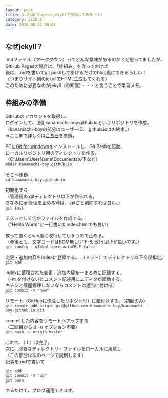 ```yaml
---
layout: post
title: GitHub Pagesへjekyllで投稿してみる（１）
category: github
date: 2016-08-22 00:01
---
```


## なぜjekyll？
.mdファイル（マークダウン）ってどんな意味があるのか？と思ってましたが、  
GitHub Pagesの場合は、「枠組み」を作っておけば  
後は、.mdを書いてgit pushしてあげるだけでblog風にできるらしい！  
（つまりサイト側のjekyllでHTML生成してくれる）  
このために必要なのがjekyll（の知識）・・・と言うことで学習メモ。  

## 枠組みの準備
GitHubのアカウントを取得し、  
ログインして、[例] kanamachi-boy.github.ioというリポジトリを作成。  
（kanamachi-boyの部分はユーザーID、.github.ioはお約束。）  
	⇒ここまで詳しくは[こちら](http://techacademy.jp/magazine/6235)を参照。  
  
  
PCに[Git for windows](https://git-for-windows.github.io/)をインストールし、Git Bashを起動、  
ローカルリポジトリ用のディレクトリを作る。  
（C:\Users\UserName\Documentsの下など）  
`mkdir kanamachi-boy.github.io`  
  
  
そこへ移動  
`cd kanamachi-boy.github.io`  
  
  
初期化する  
（管理用の.gitディレクトリ以下が作られる。  
ちなみにgit管理を止める時は、.gitごと削除すれば良い。）  
`git init`  
  
  
テストとして何かファイルを作成する。  
（"Helllo World"と一行書いたindex.htmlでも良い）  
  
  
放って置くとwin風に改行してしまうので止める。  
（今後とも、文字コードはBOM無しUTF-8, 改行はLFが良いです。）  
`git config --global core.autoCRLF false`  
  
  
変更・追加内容をindexに登録する。.（ドット）でディレクトリ以下全部指定。  
`git add .`  
  
  
indexに蓄積された変更・追加内容を一まとめに記録する。  
（-m を付けないとコメント記述用にエディタが起動する。  
キチンと履歴管理しないならコメントは適当に付ける）  
`git commit -m "new"`  
  
リモート（GitHubに作成したリポジトリ）に紐付けする。（初回のみ）  
`git remote add origin git@github.com:kanamachi-boy/kanamachi-boy.github.io.git`  
  
  
commitした内容をリモートへアップする  
（二回目からは -u オプション不要）  
`git push -u origin master`  
  
  
これで、（１）は完了。  
次に、必要なディレクトリ・ファイルをローカルに用意し  
（この部分は次のページで説明します）  
記事を.mdで書いて  

```
git add .
git commit -m "up"
git push
```

するだけで、ブログ運用できます。  









